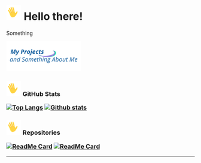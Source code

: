 ### <h1 align="left"><img src="assets/waving_400px.gif" width="40px">  Hello there!
<p align='left'> Something </p>
 
[![Logo](https://github.com/life-termer/life-termer/blob/main/assets/logo200x80.png)](https://life-termer.github.io)

<h3 align="left"><img src="assets/waving_400px.gif" width="40px">  GitHub Stats

[![Top Langs](https://github-readme-stats.vercel.app/api/top-langs/?username=life-termer)](https://github.com/anuraghazra/github-readme-stats)
[![Github stats](https://github-readme-stats.vercel.app/api?username=life-termer)](https://github.com/anuraghazra/github-readme-stats)

<h3 align="left"><img src="assets/waving_400px.gif" width="40px">  Repositories

[![ReadMe Card](https://github-readme-stats.vercel.app/api/pin/?username=life-termer&repo=Minesweeper)](https://github.com/life-termer/Minesweeper.git)
[![ReadMe Card](https://github-readme-stats.vercel.app/api/pin/?username=life-termer&repo=LastFMBot)](https://github.com/life-termer/LastFMBot.git)


<hr>
<!--
**life-termer/life-termer** is a ✨ _special_ ✨ repository because its `README.md` (this file) appears on your GitHub profile.

Here are some ideas to get you started:

- 🔭 I’m currently working on ...
- 🌱 I’m currently learning ...
- 👯 I’m looking to collaborate on ...
- 🤔 I’m looking for help with ...
- 💬 Ask me about ...
- 📫 How to reach me: ...
- 😄 Pronouns: ...
- ⚡ Fun fact: ...
-->
